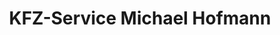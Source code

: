 ---
title: "KFZ-Service Michael Hofmann"
url: /masserberg/kfz-service-michael-hofmann/
shop: Autowerkstatt
---